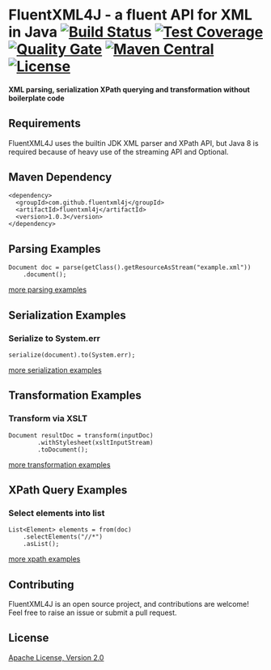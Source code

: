# FluentXML4J - a fluent API for XML in Java [![Build Status](https://travis-ci.org/fluentxml4j/fluentxml4j.svg?branch=master)](https://travis-ci.org/fluentxml4j/fluentxml4j) [![Test Coverage](https://codecov.io/gh/fluentxml4j/fluentxml4j/branch/master/graph/badge.svg)](https://codecov.io/gh/fluentxml4j/fluentxml4j) [![Quality Gate](https://sonarqube.com/api/badges/gate?key=com.github.fluentxml4j:fluentxml4j)](https://sonarcloud.io/dashboard?id=com.github.fluentxml4j%3Afluentxml4j) [![Maven Central](https://img.shields.io/maven-central/v/com.github.fluentxml4j/fluentxml4j.svg)](https://search.maven.org/#search%7Cga%7C1%7Cfluentxml4j) [![License](https://img.shields.io/badge/License-Apache%202.0-blue.svg)](https://www.apache.org/licenses/LICENSE-2.0.txt)

#### XML parsing, serialization XPath querying and transformation without boilerplate code

## Requirements
FluentXML4J uses the builtin JDK XML parser and XPath API, but Java 8 is required because of heavy use
of the streaming API and Optional.

## Maven Dependency

```
<dependency>
  <groupId>com.github.fluentxml4j</groupId>
  <artifactId>fluentxml4j</artifactId>
  <version>1.0.3</version>
</dependency>
```

## Parsing Examples

```
Document doc = parse(getClass().getResourceAsStream("example.xml"))
    .document();
```

[more parsing examples](doc/examples/parsing-examples.md)


## Serialization Examples

### Serialize to System.err
```
serialize(document).to(System.err);
```

[more serialization examples](doc/examples/serialization-examples.md)

## Transformation Examples

### Transform via XSLT
```
Document resultDoc = transform(inputDoc)
        .withStylesheet(xsltInputStream)
        .toDocument();
```

[more transformation examples](doc/examples/transformation-examples.md)

## XPath Query Examples

### Select elements into list
```
List<Element> elements = from(doc)
    .selectElements("//*")
    .asList();
```

[more xpath examples](doc/examples/xpath-examples.md)

## Contributing
FluentXML4J is an open source project, and contributions are welcome! Feel free to raise an issue or submit a pull request.

## License

[Apache License, Version 2.0](license)
